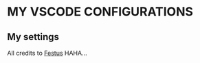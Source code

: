 # MY VSCODE CONFIGURATIONS

## My settings

All credits to [Festus](https:festussabu.com) HAHA...


